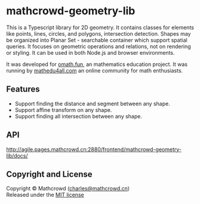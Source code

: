 # mathcrowd-geometry-lib

This is a Typescript library for 2D geometry. It contains classes for elements like points,
lines, circles, and polygons, intersection detection. Shapes may be organized into Planar Set - searchable container which support spatial queries. It focuses on geometric operations and relations, not on rendering or styling. It can be used in both Node.js and browser environments.

It was developed for [omath.fun](https://omath.fun), an mathematics education
project. It was running by [mathedu4all.com](https://mathedu4all.com) an online community for math enthusiasts.

## Features

- Support finding the distance and segment between any shape.
- Support affine transform on any shape.
- Support finding all intersection between any shape.

## API

http://agile.pages.mathcrowd.cn:2880/frontend/mathcrowd-geometry-lib/docs/

## Copyright and License

Copyright © Mathcrowd ([charles@mathcrowd.cn](mailto:charles@mathcrowd.cn))  
Released under the [MIT license](LICENSE)